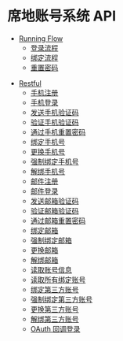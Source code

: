 # 席地账号系统 API


<!-- Running flow -->
* [Running Flow](flow/README.md)
  * [登录流程](flow/flow.signin.md)
  * [绑定流程](flow/flow.bind.md)
  * [重置密码](flow/flow.resetpassword.md)
<!-- Restful -->
* [Restful](restful/README.md)
  <!-- Mobile -->
  * [手机注册](restful/mobile.signup.md)
  * [手机登录](restful/mobile.signin.md)
  * [发送手机验证码](restful/mobile.sendverifycode.md)
  * [验证手机验证码](restful/mobile.signinbyverifycode.md)
  * [通过手机重置密码](restful/mobile.resetpassword.md)
  * [绑定手机号](restful/mobile.bind.md)
  * [更换手机号](restful/mobile.change.md)
  * [强制绑定手机号](restful/mobile.forcebind.md)
  * [解绑手机号](restful/mobile.unbind.md)
  <!-- Email -->
  * [邮件注册](restful/email.signup.md)
  * [邮件登录](restful/email.signin.md)
  * [发送邮箱验证码](restful/email.sendverifycode.md)
  * [验证邮箱验证码](restful/email.signinbyverifycode.md)
  * [通过邮箱重置密码](restful/email.resetpassword.md)
  * [绑定邮箱](restful/email.bind.md)
  * [强制绑定邮箱](restful/email.forcebind.md)
  * [更换邮箱](restful/email.change.md)
  * [解绑邮箱](restful/email.unbind.md)
  <!-- User -->
  * [读取账号信息](restful/user.get.md)
  * [读取所有绑定账号](restful/user.accounts.md)
  <!-- Union -->
  * [绑定第三方账号](restful/union.bind.md)
  * [强制绑定第三方账号](restful/union.forcebind.md)
  * [更换第三方账号](restful/union.changebind.md)
  * [解绑第三方账号](restful/union.unbind.md)
  * [OAuth 回调登录](restful/union.signin.md)